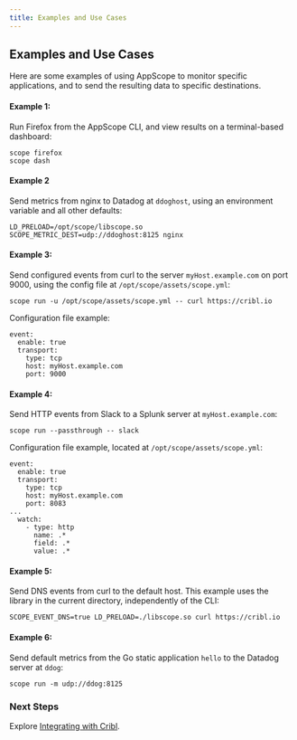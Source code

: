```yaml
---
title: Examples and Use Cases
---
```


## Examples and Use Cases

Here are some examples of using AppScope to monitor specific applications, and to send the resulting data to specific destinations.

#### Example 1: 
Run Firefox from the AppScope CLI, and view results on a terminal-based dashboard:

```
scope firefox
scope dash
```

#### Example 2
Send metrics from nginx to Datadog at `ddoghost`, using an environment variable and all other defaults:

```
LD_PRELOAD=/opt/scope/libscope.so SCOPE_METRIC_DEST=udp://ddoghost:8125 nginx 
```

#### Example 3: 
Send configured events from curl to the server `myHost.example.com` on port 9000, using the config file at `/opt/scope/assets/scope.yml`:

```
scope run -u /opt/scope/assets/scope.yml -- curl https://cribl.io
```

Configuration file example:

```
event:
  enable: true
  transport:
    type: tcp
    host: myHost.example.com
    port: 9000
```

#### Example 4: 
Send HTTP events from Slack to a Splunk server at `myHost.example.com`:

```
scope run --passthrough -- slack
```

Configuration file example, located at `/opt/scope/assets/scope.yml`:

```
event:
  enable: true
  transport:
    type: tcp
    host: myHost.example.com
    port: 8083
...
  watch:
    - type: http
      name: .*
      field: .*
      value: .*
```

#### Example 5:
Send DNS events from curl to the default host. This example uses the library in the current directory, independently of the CLI:

```
SCOPE_EVENT_DNS=true LD_PRELOAD=./libscope.so curl https://cribl.io
```

#### Example 6: 
Send default metrics from the Go static application `hello` to the Datadog server at `ddog`:

```
scope run -m udp://ddog:8125
```

### Next Steps

Explore [Integrating with Cribl](/docs/cribl-integration).